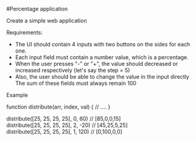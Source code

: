 #Percentage application

Create a simple web application 

Requirements:
- The UI should contain 4 inputs with two buttons on the sides for each one. 
- Each input field must contain a number value, which is a percentage.
- When the user presses "-" or "+", the value should decreased or increased respectively (let's say the step = 5)
- Also, the user should be able to change the value in the input directly
The sum of these fields must always remain 100




Example



function distribute(arr, index, val) {
  // ....
}

distribute([25, 25, 25, 25], 0, 60) // [85,0,0,15] <br/>
distribute([25, 25, 25, 25], 2, -20) // [45,25,5,25] <br />
distribute([25, 25, 25, 25], 1, 120) // [0,100,0,0]
